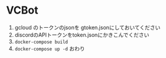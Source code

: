 # VCBot

1. gcloud のトークンのjsonを gtoken.jsonにしておいてください
2. discordのAPIトークンをtoken.jsonにかきこんでください
3. `docker-compose build`
4. `docker-compose up -d`
おわり
